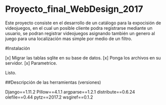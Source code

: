 # Proyecto_final_WebDesign_2017

  Este proyecto consiste en el desarrollo de un catálogo para la expocisión de videojuegos,
  en el cual un posible cliente podra registrarse mediante un usuario, se podran registrar
  videojuegos asignando también un genero al juego para una localización mas simple por medio
  de un filtro.

#Instalación

  [x] Migrar las tablas sqlite en su base de datos.
  [x] Ponga los archivos en su servidor.
  [x] Parametrice.

Listo.

##Descripción de las herramientas (versiones)

  Django==1.11.2
  Pillow==4.1.1
  argparse==1.2.1
  distribute==0.6.24
  olefile==0.44
  pytz==2017.2
  wsgiref==0.1.2


